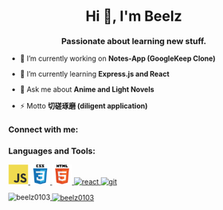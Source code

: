 <h1 align="center">Hi 👋, I'm Beelz</h1>
<h3 align="center">Passionate about learning new stuff.</h3>

- 🔭 I’m currently working on **Notes-App (GoogleKeep Clone)**

- 🌱 I’m currently learning **Express.js and React**

- 💬 Ask me about **Anime and Light Novels**

- ⚡ Motto **切磋琢磨 (diligent application)**

<h3 align="left">Connect with me:</h3>
<p align="left">
</p>

<h3 align="left">Languages and Tools:</h3>
<p align="left"><a href="https://developer.mozilla.org/en-US/docs/Web/JavaScript" target="_blank" rel="noreferrer"> <img src="https://raw.githubusercontent.com/devicons/devicon/master/icons/javascript/javascript-original.svg" alt="javascript" width="40" height="40"/> </a> <a href="https://www.w3schools.com/css/" target="_blank" rel="noreferrer"> <img src="https://raw.githubusercontent.com/devicons/devicon/master/icons/css3/css3-original-wordmark.svg" alt="css3" width="40" height="40"/> </a></a> <a href="https://www.w3.org/html/" target="_blank" rel="noreferrer"> <img src="https://raw.githubusercontent.com/devicons/devicon/master/icons/html5/html5-original-wordmark.svg" alt="html5" width="40" height="40"/> </a>  <a href="https://react.dev/" target="_blank" rel="noreferrer"> <img src="https://upload.wikimedia.org/wikipedia/commons/a/a7/React-icon.svg" alt="react" width="40" height="40"/> <a href="https://git-scm.com/" target="_blank" rel="noreferrer"> <img src="https://www.vectorlogo.zone/logos/git-scm/git-scm-icon.svg" alt="git" width="40" height="40"/> </p>

<p><img align="left" src="https://github-readme-stats.vercel.app/api/top-langs?username=beelz0103&show_icons=true&locale=en&layout=compact" alt="beelz0103" /></p>

<p>&nbsp;<img align="center" src="https://github-readme-stats.vercel.app/api?username=beelz0103&show_icons=true&locale=en" alt="beelz0103" /></p>
